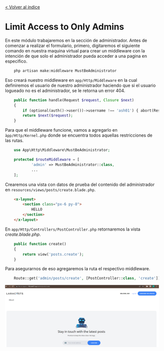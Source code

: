 [< Volver al índice](/docs/readme.md)

# Limit Access to Only Admins

En este módulo trabajaremos en la sección de administrador. Antes de comenzar a realizar el formulario, primero, digitaremos el siguiente comando en nuestra maquina virtual para crear un middleware con la intención de que solo el administrador pueda acceder a una pagina en especifico.

```bash
    php artisan make:middleware MustBeAdministrator
```

Eso creará nuestro middleware en `app/Http/Middleware` en la cual definiremos el usuario de nuestro administrador haciendo que si el usuario logueado no es el administrador, se le retorna un error 404. 

```php
    public function handle(Request $request, Closure $next)
    {
        if (optional(auth()->user())->username !== 'ash01') { abort(Response::HTTP_FORBIDDEN); }
        return $next($request);
    }
```

Para que el middleware funcione, vamos a agregarlo en `àpp/Http/Kernel.php` donde se encuentra todos aquellas restricciones de las rutas. 

```php
    use App\Http\Middleware\MustBeAdministrator;
```
```php
    protected $routeMiddleware = [
            'admin' => MustBeAdministrator::class,
            ...
    ];
```
Crearemos una vista con datos de prueba del contenido del administrador en `resources/views/posts/create.blade.php`.

```html
    <x-layout>
        <section class="px-6 py-8">
            HELLO
        </section>
    </x-layout>
```
En `app/Http/Controllers/PostController.php` retornaremos la vista *create.blade.php*.

```php
    public function create()
    {
        return view('posts.create');
    }
```
Para asegurarnos de eso agregaremos la ruta el respectivo middleware. 
```php
    Route::get('admin/posts/create', [PostController::class, 'create'])->middleware('admin');
```

![image](./images/ep62.png "Admin Web")